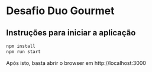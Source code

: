 # Desafio Duo Gourmet

## Instruções para iniciar a aplicação
``` javascript
npm install
npm run start
```

Após isto, basta abrir o browser em http://localhost:3000

